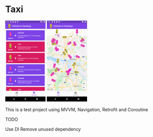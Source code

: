 # Taxi


<img src="/readme/2.png" width="128"> <img src="/readme/1.png" width="128">


This is a test project using MVVM, Navigation, Retrofit and Coroutine 


TODO 

Use DI 
Remove unused dependency 
 
